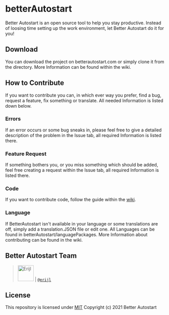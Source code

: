 # betterAutostart
Better Autostart is an open source tool to help you stay productive. Instead of loosing time setting up the work environment, let Better Autostart do it for you!


## Download
You can download the project on betterautostart.com or simply clone it from the directory. More Information can be found within the wiki.


## How to Contribute
If you want to contribute you can, in which ever way you prefer, find a bug, request a feature, fix something or translate. All needed Information is listed down below.

### Errors
If an error occurs or some bug sneaks in, please feel free to give a detailed description of the problem in the Issue tab, all required Information is listed there.

### Feature Request
If something bothers you, or you miss something which should be added, feel free creating a request within the Issue tab, all required Information is listed there.

### Code
If you want to contribute code, follow the guide within the [wiki](https://github.com/Erijl/betterAutostart/wiki/How-to-Contribute).

### Language
If BetterAutostart isn't available in your language or some translations are off, simply add a translation.JSON file or edit one.
All Languages can be found in betterAutostart/languagePackages. More Information about contributing can be found in the wiki.

## Better Autostart Team

> <img src="https://avatars.githubusercontent.com/erijl"   height="50px" title="Erijl"/> | [`@erijl`](https://github.com/erijl)

## License
This repository is licensed under [MIT](https://github.com/Erijl/betterAutostart/blob/master/LICENSE) Copyright (c) 2021 Better Autostart
